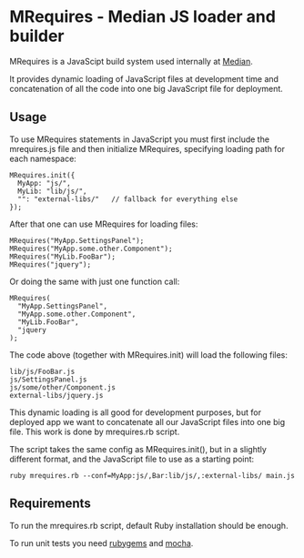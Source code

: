 MRequires - Median JS loader and builder
========================================
MRequires is a JavaScipt build system used internally at [Median][].

It provides dynamic loading of JavaScript files at development time
and concatenation of all the code into one big JavaScript file for
deployment.


Usage
-----

To use MRequires statements in JavaScript you must first include the
mrequires.js file and then initialize MRequires, specifying loading
path for each namespace:

    MRequires.init({
      MyApp: "js/",
      MyLib: "lib/js/",
      "": "external-libs/"   // fallback for everything else
    });

After that one can use MRequires for loading files:

    MRequires("MyApp.SettingsPanel");
    MRequires("MyApp.some.other.Component");
    MRequires("MyLib.FooBar");
    MRequires("jquery");

Or doing the same with just one function call:

    MRequires(
      "MyApp.SettingsPanel",
      "MyApp.some.other.Component",
      "MyLib.FooBar",
      "jquery
    );

The code above (together with MRequires.init) will load the following
files:

    lib/js/FooBar.js
    js/SettingsPanel.js
    js/some/other/Component.js
    external-libs/jquery.js

This dynamic loading is all good for development purposes, but for
deployed app we want to concatenate all our JavaScript files into one
big file.  This work is done by mrequires.rb script.

The script takes the same config as MRequires.init(), but in a
slightly different format, and the JavaScript file to use as a
starting point:

    ruby mrequires.rb --conf=MyApp:js/,Bar:lib/js/,:external-libs/ main.js


Requirements
------------

To run the mrequires.rb script, default Ruby installation should be
enough.

To run unit tests you need [rubygems][] and [mocha][].


[Median]: http://median.ee
[rubygems]: http://rubyforge.org/projects/rubygems/
[mocha]: http://mocha.rubyforge.org/



